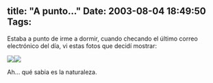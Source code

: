 title: "A punto..."
Date: 2003-08-04 18:49:50
Tags: 
---
<p>Estaba a punto de irme a dormir, cuando checando el último correo electrónico del día, vi estas fotos que decidí mostrar:

</p>
<img src="http://web.archive.org/web/20030806073515/http://damog.org/images/a6.jpg"/><img src="http://web.archive.org/web/20030806073515/http://damog.org/images/a1.jpg"/><p>

Ah&#8230; qué sabia es la naturaleza. </p>
